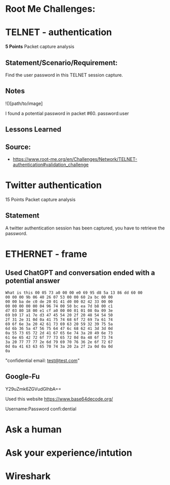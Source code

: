 # Root Me Challenges:

# TELNET - authentication
**5 Points**
Packet capture analysis

## Statement/Scenario/Requirement:
Find the user password in this TELNET session capture.

## Notes
!()[path/to/image]

I found a potential password in packet #60.
password:user

## Lessons Learned

## Source: 
- https://www.root-me.org/en/Challenges/Network/TELNET-authentication#validation_challenge





# Twitter authentication
15 Points
Packet capture analysis

## Statement
A twitter authentication session has been captured, you have to retrieve the password.


# ETHERNET - frame

## Used ChatGPT and conversation ended with a potential answer
```
What is this 00 05 73 a0 00 00 e0 69 95 d8 5a 13 86 dd 60 00
00 00 00 9b 06 40 26 07 53 00 00 60 2a bc 00 00
00 00 ba de c0 de 20 01 41 d0 00 02 42 33 00 00
00 00 00 00 00 04 96 74 00 50 bc ea 7d b8 00 c1
d7 03 80 18 00 e1 cf a0 00 00 01 01 08 0a 09 3e
69 b9 17 a1 7e d3 47 45 54 20 2f 20 48 54 54 50
2f 31 2e 31 0d 0a 41 75 74 68 6f 72 69 7a 61 74
69 6f 6e 3a 20 42 61 73 69 63 20 59 32 39 75 5a
6d 6b 36 5a 47 56 75 64 47 6c 68 62 41 3d 3d 0d
0a 55 73 65 72 2d 41 67 65 6e 74 3a 20 49 6e 73
61 6e 65 42 72 6f 77 73 65 72 0d 0a 48 6f 73 74
3a 20 77 77 77 2e 6d 79 69 70 76 36 2e 6f 72 67
0d 0a 41 63 63 65 70 74 3a 20 2a 2f 2a 0d 0a 0d
0a
```
"confidential email: test@test.com"

## Google-Fu
Y29uZmk6ZGVudGlhbA==  

Used this website
https://www.base64decode.org/

Username:Password
confi:dential

# Ask a human

# Ask your experience/intution

# Wireshark